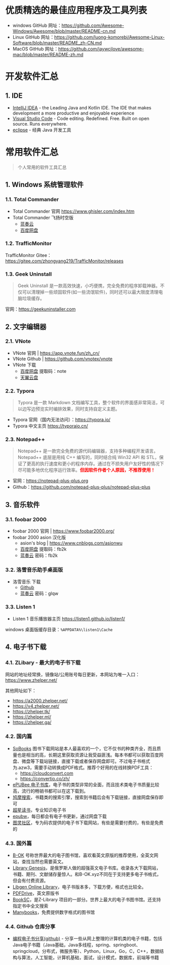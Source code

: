 # 优质精选的最佳应用程序及工具列表

- windows GitHub 网址：https://github.com/Awesome-Windows/Awesome/blob/master/README-cn.md
- Linux GitHub 网址：https://github.com/luong-komorebi/Awesome-Linux-Software/blob/master/README_zh-CN.md
- MacOS GitHub 网址：https://github.com/jaywcjlove/awesome-mac/blob/master/README-zh.md

# 开发软件汇总

## 1. IDE

- [IntelliJ IDEA](https://www.jetbrains.com/idea/) - the Leading Java and Kotlin IDE. The IDE that makes development a more productive and enjoyable experience
- [Visual Studio Code](https://code.visualstudio.com/) - Code editing. Redefined. Free. Built on open source. Runs everywhere.
- [eclipse](https://www.eclipse.org/) - 经典 Java 开发工具

# 常用软件汇总

> 个人常用的软件工具汇总

## 1. Windows 系统管理软件

### 1.1. Total Commander

- Total Commander 官网 https://www.ghisler.com/index.htm
- Total Commander 飞扬时空版
    - [蓝奏云](https://www.lanzoui.com/b405514/)
    - [百度网盘](https://yun.baidu.com/s/1cp9zuY#list/path=%2F)

### 1.2. TrafficMonitor

TrafficMonitor Gitee：https://gitee.com/zhongyang219/TrafficMonitor/releases

### 1.3. Geek Uninstall

> Geek Uninstall 是一款高效快速，小巧便携，完全免费的程序卸载神器。不仅可以清理掉一些顽固软件(如一些流氓软件)，同时还可以最大限度清理电脑垃圾缓存。

官网：https://geekuninstaller.com

## 2. 文字编辑器

### 2.1. VNote

- VNote 官网 | https://app.vnote.fun/zh_cn/
- VNote Github | https://github.com/vnotex/vnote
- VNote 下载
    - [百度网盘](https://pan.baidu.com/share/init?surl=Fou1flmBsQUQ8Qs9V_M6Aw#list/path=%2F)  提取码：note 
    - [天翼云盘](https://cloud.189.cn/web/share?code=Av67NvmEJVBv)

### 2.2. Typora

> Typora 是一款 Markdown 文档编写工具，整个软件的界面感非常简洁，可以边写边预览实时编排效果，同时支持自定义主题。

- Typora 官网（国内无法访问）：https://typora.io/
- Typora 中文主页 https://typoraio.cn/

### 2.3. Notepad++

> Notepad++ 是一款完全免费的源代码编辑器，支持多种编程开发语言。Notepad++ 底层是用纯 C++ 编写的，同时结合纯 Win32 API 和 STL，保证了更高的执行速度和更小的程序内存。通过在不损失用户友好性的情况下尽可能多地优化程序运行效率。<font color=red>**但因软件作者个人原因，不推荐使用！**</font>

- 官网：https://notepad-plus-plus.org
- Github：https://github.com/notepad-plus-plus/notepad-plus-plus

## 3. 音乐软件

### 3.1. foobar 2000

- foobar 2000 官网 | https://www.foobar2000.org/
- foobar 2000 asion 汉化版
    - asion's blog | https://www.cnblogs.com/asionwu
    - [百度网盘](https://pan.baidu.com/s/1wVbB24nSlwiHJWzJOagF9g?pwd=fb2k) 提取码：fb2k
    - [蓝奏云](https://wwi.lanzoup.com/b0jitwwf) 密码：fb2k

### 3.2. 洛雪音乐助手桌面版

- 洛雪音乐 下载
    - [Github](https://github.com/lyswhut/lx-music-desktop/releases)
    - [蓝奏云](https://www.lanzoui.com/b0bf2cfa/) 密码：glqw

### 3.3. Listen 1

- Listen 1 音乐播放器主页 https://listen1.github.io/listen1/

windows 桌面版缓存目录：`%APPDATA%\listen1\Cache`

## 4. 电子书下载

### 4.1. ZLibary - 最大的电子书下载

网站的地址经常换，镜像站/公用账号每日更新，本网站为唯一入口：https://www.zhelper.net/

其他网址如下：

- https://a2000.zhelper.net/
- https://v4.zhelper.net/
- https://zhelper.tk/
- https://zhelper.ml/
- https://zhelper.ga/

### 4.2. 国内篇

- [SoBooks](https://sobooks.cc) 图书下载网站是本人最喜欢的一个，它不仅书的种类齐全，而且质量也是相当的高，长期这里获取资源让我受益匪浅。每本书都可以获取百度网盘、微盘等下载站链接，直接下载或者保存网盘即可。不过电子书格式为.azw3，需要手动转换成PDF格式。推荐个好用的在线转换PDF工具： 
   - https://cloudconvert.com
   - https://convertio.co/zh/
- [ePUBee 电子书库](http://cn.epubee.com/books/)，电子书的类型非常的全面，而且技术类电子书质量比较高，流行的畅销书都可以在这下载到。
- [鸠摩搜索](https://www.jiumodiary.com)，书籍类的搜索引擎，搜索到书籍后会有下载链接，直接网盘保存即可
- [超星读书](http://book.chaoxing.com)，专业知识电子书
- [epubw](https://epubw.com)，每日都会有电子书更新，通过网盘下载
- [图灵社区](https://www.ituring.com.cn)，专为码农提供的电子书下载网站，有些是需要付费的，有些是免费的

### 4.3. 国外篇

- [B-OK](https://b-ok.cc) 号称世界最大的电子图书馆，喜欢看英文原版的推荐使用，全英文网站，查找当然也需要英文。
- [Library Genesis](http://gen.lib.rus.ec)，是俄罗斯人做的超强英文电子书库。收录各大下载网站，书籍、期刊、文献储存量惊人。和B-OK.xyz不同在于支持更多电子书格式，但会有付费资源。
- [Libgen Online Library](https://libgen.pw)，电子书版本多，下载方便，格式也比较全。
- [PDFDrive](https://www.pdfdrive.com)，英文原版书
- [BookSC](https://booksc.org)，是Z-Library  项目的一部分。世界上最大的电子书图书馆。还支持指定书中全文搜索
- [Manybooks](https://manybooks.net)，免费提供数字格式的图书馆

### 4.4. Github 仓库分享

- [编程电子书分享(github)](https://github.com/hello-go-maker/cs-books) - 分享一些从网上整理的计算机类的电子书籍，包括Java电子书籍（Java基础，Java多线程，spring、springboot、springcloud，分布式，微服务等）、Python，Linux，Go，C，C++，数据结构与算法，人工智能，计算机基础，面试，设计模式，数据库，前端等书籍
